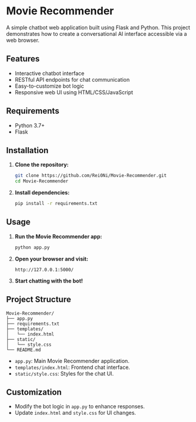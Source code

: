 # Movie Recommender

A simple chatbot web application built using Flask and Python. This project demonstrates how to create a conversational AI interface accessible via a web browser.

## Features

- Interactive chatbot interface
- RESTful API endpoints for chat communication
- Easy-to-customize bot logic
- Responsive web UI using HTML/CSS/JavaScript

## Requirements

- Python 3.7+
- Flask

## Installation

1. **Clone the repository:**
    ```bash
    git clone https://github.com/Rei0Ni/Movie-Recommender.git
    cd Movie-Recommender
    ```

2. **Install dependencies:**
    ```bash
    pip install -r requirements.txt
    ```

## Usage

1. **Run the Movie Recommender app:**
    ```bash
    python app.py
    ```

2. **Open your browser and visit:**
    ```
    http://127.0.0.1:5000/
    ```

3. **Start chatting with the bot!**

## Project Structure

```
Movie-Recommender/
├── app.py
├── requirements.txt
├── templates/
│   └── index.html
├── static/
│   └── style.css
└── README.md
```

- `app.py`: Main Movie Recommender application.
- `templates/index.html`: Frontend chat interface.
- `static/style.css`: Styles for the chat UI.

## Customization

- Modify the bot logic in `app.py` to enhance responses.
- Update `index.html` and `style.css` for UI changes.
